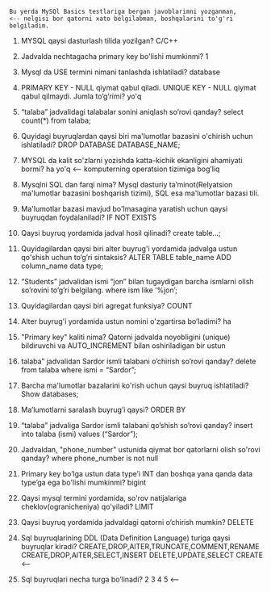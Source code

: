     Bu yerda MySQl Basics testlariga bergan javoblarimni yozganman,
    <-- nelgisi bor qatorni xato belgilabman, boshqalarini to'g'ri belgiladim.
1. MYSQL qaysi dasturlash tilida yozilgan? 
    C/C++

2. Jadvalda nechtagacha primary key bo'lishi mumkinmi?
   1
 
3. Mysql da USE termini nimani tanlashda ishlatiladi?
   database
 
4. PRIMARY KEY - NULL qiymat qabul qiladi. UNIQUE KEY - NULL qiymat qabul qilmaydi. Jumla to’g’rimi?
   yo'q
 
5. “talaba” jadvalidagi talabalar sonini aniqlash so’rovi qanday?
   select count(*) from talaba;
 
6. Quyidagi buyruqlardan qaysi biri ma'lumotlar bazasini o'chirish uchun ishlatiladi?
   DROP DATABASE DATABASE_NAME;

7. MYSQL da kalit so'zlarni yozishda katta-kichik ekanligini ahamiyati bormi?
   ha
   yo'q <--
   komputerning operatsion tizimiga bog’liq

8. Mysqlni SQL dan farqi nima?
   Mysql dasturiy ta’minot(Relyatsion ma'lumotlar bazasini boshqarish tizimi), SQL esa ma'lumotlar bazasi tili.

9. Ma'lumotlar bazasi mavjud bo'lmasagina yaratish uchun qaysi buyruqdan foydalaniladi?
   IF NOT EXISTS 

10. Qaysi buyruq yordamida jadval hosil qilinadi?
    create table…;
 
11. Quyidagilardan qaysi biri alter buyrug'i yordamida jadvalga ustun qo'shish uchun to’g’ri sintaksis?
    ALTER TABLE table_name ADD column_name data type; 

12. “Students” jadvalidan ismi “jon” bilan tugaydigan barcha ismlarni olish so’rovini to’g’ri belgilang.
    where ism like ‘%jon’; 

13. Quyidagilardan qaysi biri agregat funksiya?
    COUNT

14. Alter buyrug'i yordamida ustun nomini o'zgartirsa bo’ladimi?
    ha

15. "Primary key" kaliti nima?
    Qatorni jadvalda noyobligini (unique) bildiruvchi va AUTO_INCREMENT bilan oshiriladigan bir ustun

16. talaba” jadvalidan Sardor ismli talabani o’chirish so’rovi qanday?
    delete from talaba where ismi = “Sardor”;

17. Barcha ma'lumotlar bazalarini ko'rish uchun qaysi buyruq ishlatiladi?
    Show databases;

18. Ma’lumotlarni saralash buyrug’i qaysi?
    ORDER BY

19. “talaba” jadvaliga Sardor ismli talabani qo’shish so’rovi qanday?
    insert into talaba (ismi) values (“Sardor”);

20. Jadvaldan, "phone_number" ustunida qiymat bor qatorlarni olish so'rovi qanday?
    where phone_number is not null 

21. Primary key bo’lga ustun data type’i INT dan boshqa yana qanda data type’ga ega bo'lishi mumkinmi?
    bigint 

22. Qaysi mysql termini yordamida, so'rov natijalariga cheklov(ogranicheniya) qo'yiladi?
    LIMIT 

23. Qaysi buyruq yordamida jadvaldagi qatorni o’chirish mumkin?
    DELETE

24. Sql buyruqlarining DDL (Data Definition Language) turiga qaysi buyruqlar kiradi?
    CREATE,DROP,AlTER,TRUNCATE,COMMENT,RENAME
    CREATE,DROP,AlTER,SELECT,INSERT
    DELETE,UPDATE,SELECT CREATE  <--

25. Sql buyruqlari necha turga bo’linadi?
    2
    3
    4
    5  <-- 
